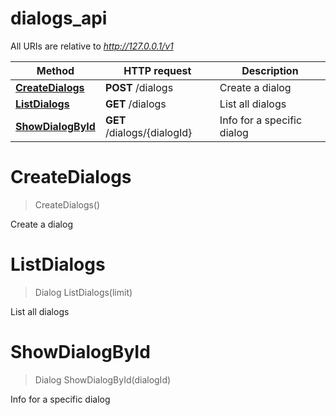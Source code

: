 # dialogs_api

All URIs are relative to *http://127.0.0.1/v1*

Method | HTTP request | Description
------------- | ------------- | -------------
[**CreateDialogs**](dialogs_api.md#CreateDialogs) | **POST** /dialogs | Create a dialog
[**ListDialogs**](dialogs_api.md#ListDialogs) | **GET** /dialogs | List all dialogs
[**ShowDialogById**](dialogs_api.md#ShowDialogById) | **GET** /dialogs/{dialogId} | Info for a specific dialog


<a name="CreateDialogs"></a>
# **CreateDialogs**
> CreateDialogs()

Create a dialog
<a name="ListDialogs"></a>
# **ListDialogs**
> Dialog ListDialogs(limit)

List all dialogs
<a name="ShowDialogById"></a>
# **ShowDialogById**
> Dialog ShowDialogById(dialogId)

Info for a specific dialog
